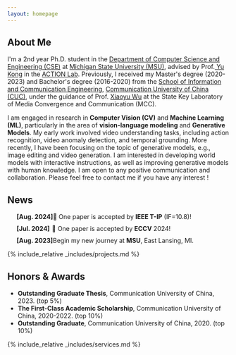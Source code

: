 ```yaml
---
layout: homepage
---
```


## About Me

I'm a 2nd year Ph.D. student in the <a href="https://www.cse.msu.edu/" target="_blank"> Department of Computer Science and Engineering (CSE)</a> at <a href="https://msu.edu/" target="_blank"> Michigan State University (MSU)</a>, advised by Prof.<a href="https://www.egr.msu.edu/~yukong/" target="_blank"> Yu Kong</a> in the <a href="http://aiactionlab.com/" target="_blank"> ACTION Lab</a>. Previously, I received my Master's degree (2020-2023) and Bachelor's degree (2016-2020) from the <a href="https://ices.cuc.edu.cn" target="_blank"> School of Information and Communication Engineering</a>, <a href="https://www.cuc.edu.cn" target="_blank"> Communication University of China (CUC)</a>, under the guidance of Prof. <a href="https://ices.cuc.edu.cn/2019/0919/c5332a135735/page.htm" target="_blank"> Xiaoyu Wu</a> at the State Key Laboratory of Media Convergence and Communication (MCC).

I am engaged in research in **Computer Vision (CV)** and **Machine Learning (ML)**, particularly in the area of **vision-language modeling** and **Generative Models**. My early work involved video understanding tasks, including action recognition, video anomaly detection, and temporal grounding. More recently, I have been focusing on the topic of generative models, e.g., image editing and video generation. I am interested in developing world models with interactive instructions, as well as improving generative models with human knowledge. I am open to any positive communication and collaboration. Please feel free to contact me if you have any interest !

<!-- compositional generalization of vision-language models, e.g., Compositional Temporal Grounding.  -->


<!-- ## Research Interests
- **Manifold Learning:** positive semi-definite manifolds learning
- **Machine Learning:** fairness AI, penalization and augmentation methods
- **Functional Data Analysis:** functional regression, and clustering methods
- **High-Dimensional Statistics:** matrix-valued regression and clustering, positive semi-definite matrices estimations -->


<!-- ## Education

- **Aug. 2023 - now**, Ph.D. Student in Computer Science, Michigan State University
- **Sep. 2020 - Jun. 2023**, M.Sc. in Signal and Imformation Processing, Communication University of China
- **Sep. 2016 - Jun. 2020**, B.Eng. in Digital Media Technology, Communication University of China -->

## News
<!-- - **2024.08**  🎉 One paper is accepted by **IEEE-TIP** (IF=10.8)!
- **2024.07**  🎉 One paper is accepted by **ECCV** 2024!
- **2023.08**  Begin my new journey at **MSU**, East Lansing, MI. -->


<div style="display: flex; margin-bottom: 10px; margin-left: 1px;">
  <div style="min-width: 80px; padding-left: 20px;"><strong>[Aug. 2024]</strong></div>
  <div style="flex-grow: 1;">🎉 One paper is accepted by <strong>IEEE T-IP</strong> (IF=10.8)!</div>
</div>
<div style="display: flex; margin-bottom: 10px; margin-left: 1px;">
  <div style="min-width: 80px; padding-left: 20px;"><strong>[Jul. 2024]</strong></div>
  <div style="flex-grow: 1;">🎉 One paper is accepted by <strong>ECCV</strong> 2024!</div>
</div>
<div style="display: flex; margin-bottom: 10px; margin-left: 1px;">
  <div style="min-width: 80px; padding-left: 20px;"><strong>[Aug. 2023]</strong></div>
  <div style="flex-grow: 1;">Begin my new journey at <strong>MSU</strong>, East Lansing, MI.</div>
</div>

<!-- {% include_relative _includes/publications.md %} -->

{% include_relative _includes/projects.md %}

<!-- {% include_relative _includes/talks.md %} -->



## Honors & Awards
- **Outstanding Graduate Thesis**, Communication University of China, 2023. (top 5%)
- **The First-Class Academic Scholarship**, Communication University of China, 2020-2022. (top 10%)
- **Outstanding Graduate**, Communication University of China, 2020. (top 10%)



{% include_relative _includes/services.md %}


<!-- <div id="clustrmaps-globe" style="width: 150px; height: auto;">
    <script type="text/javascript" id="clstr_globe" src="//clustrmaps.com/globe.js?d=-nuY1iShMqFO02w_C6szuPe_vQpsQNc8552X3r2BqYQ"></script>
</div>
 -->
<div id="clustrmaps-globe" style="width: 300px; height: auto;">
    <script type="text/javascript" id="clustrmaps" src="//clustrmaps.com/map_v2.js?d=-nuY1iShMqFO02w_C6szuPe_vQpsQNc8552X3r2BqYQ&cl=ffffff&w=a"></script>
</div>
